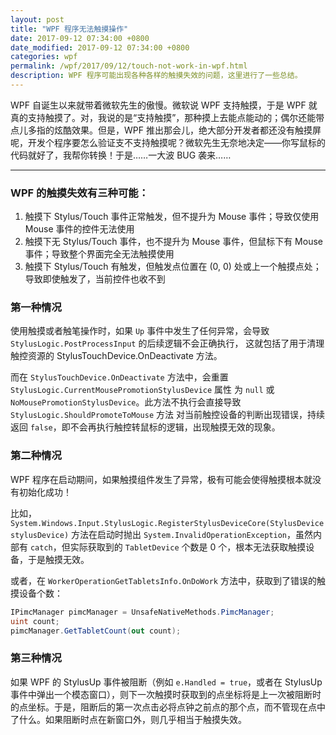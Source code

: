 ```yaml
---
layout: post
title: "WPF 程序无法触摸操作"
date: 2017-09-12 07:34:00 +0800
date_modified: 2017-09-12 07:34:00 +0800
categories: wpf
permalink: /wpf/2017/09/12/touch-not-work-in-wpf.html
description: WPF 程序可能出现各种各样的触摸失效的问题，这里进行了一些总结。
---
```


WPF 自诞生以来就带着微软先生的傲慢。微软说 WPF 支持触摸，于是 WPF 就真的支持触摸了。对，我说的是“支持触摸”，那种摸上去能点能动的；偶尔还能带点儿多指的炫酷效果。但是，WPF 推出那会儿，绝大部分开发者都还没有触摸屏呢，开发个程序要怎么验证支不支持触摸呢？微软先生无奈地决定——你写鼠标的代码就好了，我帮你转换！于是……一大波 BUG 袭来……

---

### WPF 的触摸失效有三种可能：

1. 触摸下 Stylus/Touch 事件正常触发，但不提升为 Mouse 事件；导致仅使用 Mouse 事件的控件无法使用
1. 触摸下无 Stylus/Touch 事件，也不提升为 Mouse 事件，但鼠标下有 Mouse 事件；导致整个界面完全无法触摸使用
1. 触摸下 Stylus/Touch 有触发，但触发点位置在 (0, 0) 处或上一个触摸点处；导致即使触发了，当前控件也收不到

### 第一种情况

使用触摸或者触笔操作时，如果 `Up` 事件中发生了任何异常，会导致 `StylusLogic.PostProcessInput` 的后续逻辑不会正确执行，
这就包括了用于清理触控资源的 StylusTouchDevice.OnDeactivate 方法。

而在 `StylusTouchDevice.OnDeactivate` 方法中，会重置 `StylusLogic.CurrentMousePromotionStylusDevice` 属性
为 `null` 或 `NoMousePromotionStylusDevice`。此方法不执行会直接导致 `StylusLogic.ShouldPromoteToMouse` 方法
对当前触控设备的判断出现错误，持续返回 `false`，即不会再执行触控转鼠标的逻辑，出现触摸无效的现象。

### 第二种情况

WPF 程序在启动期间，如果触摸组件发生了异常，极有可能会使得触摸根本就没有初始化成功！

比如，`System.Windows.Input.StylusLogic.RegisterStylusDeviceCore(StylusDevice stylusDevice)` 方法在启动时抛出 `System.InvalidOperationException`，虽然内部有 `catch`，但实际获取到的 `TabletDevice` 个数是 0 个，根本无法获取触摸设备，于是触摸无效。

或者，在 `WorkerOperationGetTabletsInfo.OnDoWork` 方法中，获取到了错误的触摸设备个数：

```csharp
IPimcManager pimcManager = UnsafeNativeMethods.PimcManager;
uint count;
pimcManager.GetTabletCount(out count);
```

### 第三种情况

如果 WPF 的 StylusUp 事件被阻断（例如 `e.Handled = true`，或者在 StylusUp 事件中弹出一个模态窗口），则下一次触摸时获取到的点坐标将是上一次被阻断时的点坐标。于是，阻断后的第一次点击必将点钟之前点的那个点，而不管现在点中了什么。如果阻断时点在新窗口外，则几乎相当于触摸失效。
